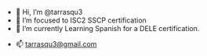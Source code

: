 - 👋 Hi, I’m @tarrasqu3
- 👀 I’m focused to ISC2 SSCP certification 
- 🌱 I’m currently Learning Spanish for a DELE certification.
<!-- - 💞️ I’m looking to collaborate on a solid projectsg -->
- 📫 tarrasqu3@gmail.com

<!---
tarrasque/tarrasque is a ✨ special ✨ repository because its `README.md` (this file) appears on your GitHub profile.
You can click the Preview link to take a look at your changes.
--->

